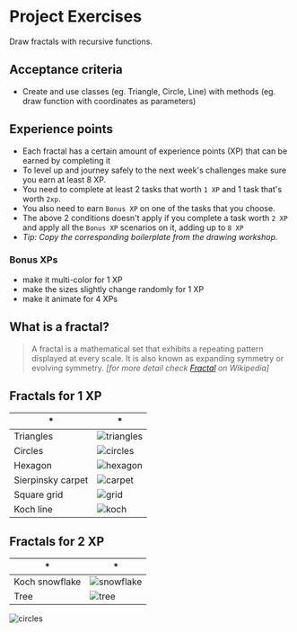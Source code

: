 # Project Exercises

Draw fractals with recursive functions.

## Acceptance criteria

- Create and use classes (eg. Triangle, Circle, Line) with methods (eg. draw
  function with coordinates as parameters)

## Experience points

- Each fractal has a certain amount of experience points (XP) that can be earned
  by completing it
- To level up and journey safely to the next week's challenges make sure you
  earn at least 8 XP.
- You need to complete at least 2 tasks that worth `1 XP` and 1 task that's worth `2xp`.
- You also need to earn `Bonus XP` on one of the tasks that you choose.
- The above 2 conditions doesn't apply if you complete a task worth `2 XP` and apply all the `Bonus XP` scenarios on it, adding up to `8 XP`
- *Tip: Copy the corresponding boilerplate from the drawing workshop.*

### Bonus XPs

- make it multi-color for 1 XP
- make the sizes slightly change randomly for 1 XP
- make it animate for 4 XPs

## What is a fractal?

> A fractal is a mathematical set that exhibits a repeating pattern displayed at
> every scale. It is also known as expanding symmetry or evolving symmetry.
> *\[for more detail check [Fractal](https://en.wikipedia.org/wiki/Fractal) on
> Wikipedia]*

## Fractals for 1 XP

| \*                | \*                               |
| ----------------- | -------------------------------- |
| Triangles         | ![triangles](triangles.jpg)      |
| Circles           | ![circles](circles.gif)          |
| Hexagon           | ![hexagon](hexagon.jpg)          |
| Sierpinsky carpet | ![carpet](sierpinski-carpet.png) |
| Square grid       | ![grid](square-grid.png)         |
| Koch line         | ![koch](koch.png)                |

## Fractals for 2 XP

| \*             | \*                              |
| -------------- | ------------------------------- |
| Koch snowflake | ![snowflake](kochsnowflake.png) |
| Tree           | ![tree](tree.png)               |

![circles](../../assets/azam.gif)
